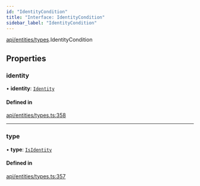 ```yaml
---
id: "IdentityCondition"
title: "Interface: IdentityCondition"
sidebar_label: "IdentityCondition"
---
```


[api/entities/types](../../../../../modules/API/Entities/Types/Types.md).IdentityCondition

## Properties

### identity

• **identity**: [`Identity`](../../../../../classes/API/Entities/Identity/Identity.md)

#### Defined in

[api/entities/types.ts:358](https://github.com/PolymeshAssociation/polymesh-sdk/blob/654b99c8d/src/api/entities/types.ts#L358)

___

### type

• **type**: [`IsIdentity`](../../../../../enums/API/Entities/Types/ConditionType/ConditionType.md#isidentity)

#### Defined in

[api/entities/types.ts:357](https://github.com/PolymeshAssociation/polymesh-sdk/blob/654b99c8d/src/api/entities/types.ts#L357)
